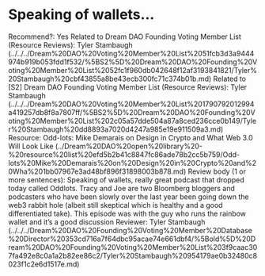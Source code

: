 # Speaking of wallets...

Recommend?: Yes
Related to Dream DAO Founding Voting Member List (Resource Reviews): Tyler Stambaugh (../../../Dream%20DAO%20Voting%20Member%20List%2051fcb3d3a9444974b919b053fdd1f532/%5BS2%5D%20Dream%20DAO%20Founding%20Voting%20Member%20List%2052fc1f960db042648f12af3193841821/Tyler%20Stambaugh%20cbf43855a8be43ecb300fc71c374b01b.md)
Related to [S2] Dream DAO Founding Voting Member List (Resource Reviews): Tyler Stambaugh (../../../Dream%20DAO%20Voting%20Member%20List%201790792012994a419257db8f8a7807ff/%5BS2%5D%20Dream%20DAO%20Founding%20Voting%20Member%20List%202c05a57dde504a87a8ced236cce0b149/Tyler%20Stambaugh%20dd8893a7020d4247a985e19e911509a3.md)
Resource: Odd-lots: Mike Demarais on Design in Crypto and What Web 3.0 Will Look Like (../Dream%20DAO%20open%20library%20-%20resource%20list%20efd5b2b41c8847fc86ade78b2cc5b759/Odd-lots%20Mike%20Demarais%20on%20Design%20in%20Crypto%20and%20Wha%201bb07967e3ad48bf896f31898003b878.md)
Review body (1 or more sentences): Speaking of wallets, really great podcast that dropped today called Oddlots. Tracy and Joe are two Bloomberg bloggers and podcasters who have been slowly over the last year been going down the web3 rabbit hole (albeit still skeptical which is healthy and a good differentiated take). This episode was with the guy who runs the rainbow wallet and it’s a good discussion
Reviewer: Tyler Stambaugh (../../../Dream%20DAO%20Founding%20Voting%20Member%20Database%20Director%20353cd716a7f64dbc95acae74e661dbf4/%5Bold%5D%20Dream%20DAO%20Founding%20Voting%20Member%20List%203f9caac307fa492e8c0a1a2b82ee86c2/Tyler%20Stambaugh%20954179ae0b32480c8023f1c2e6d1517e.md)